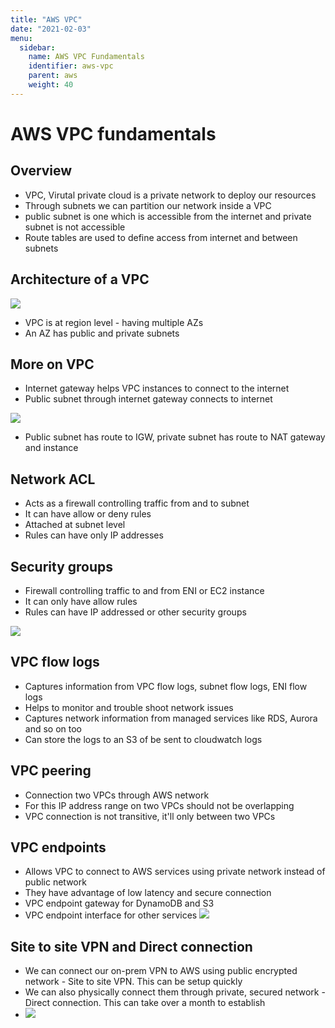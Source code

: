 ```yaml
---
title: "AWS VPC"
date: "2021-02-03"
menu:
  sidebar:
    name: AWS VPC Fundamentals
    identifier: aws-vpc
    parent: aws
    weight: 40
---
```



# AWS VPC fundamentals


## Overview
- VPC, Virutal private cloud is a private network to deploy our resources
- Through subnets we can partition our network inside a VPC
- public subnet is one which is accessible from the internet and private subnet is not accessible
- Route tables are used to define access from internet and between subnets

## Architecture of a VPC
![](https://i.imgur.com/YVKEFIb.png)

- VPC is at region level - having multiple AZs
- An AZ has public and private subnets

## More on VPC
- Internet gateway helps VPC instances to connect to the internet
- Public subnet through internet gateway connects to internet

![](https://i.imgur.com/tqJXMIQ.png)

- Public subnet has route to IGW, private subnet has route to NAT gateway and instance

## Network ACL
- Acts as a firewall controlling traffic from and to subnet
- It can have allow or deny rules
- Attached at subnet level
- Rules can have only IP addresses

## Security groups
- Firewall controlling traffic to and from ENI or EC2 instance
- It can only have allow rules
- Rules can have IP addressed or other security groups

![](https://i.imgur.com/3wxaQ5e.png)

## VPC flow logs
- Captures information from VPC flow logs, subnet flow logs, ENI flow logs
- Helps to monitor and trouble shoot network issues
- Captures network information from managed services like RDS, Aurora and so on too
- Can store the logs to an S3 of be sent to cloudwatch logs

## VPC peering
- Connection two VPCs through AWS network
- For this IP address range on two VPCs should not be overlapping
- VPC connection is not transitive, it'll only between two VPCs

## VPC endpoints
- Allows VPC to connect to AWS services using private network instead of public network
- They have advantage of low latency and secure connection
- VPC endpoint gateway for DynamoDB and S3
- VPC endpoint interface for other services
![](https://i.imgur.com/jR6Ao9g.png)

## Site to site VPN and Direct connection
- We can connect our on-prem VPN to AWS using public encrypted network - Site to site VPN. This can be setup quickly
- We can also physically connect them through private, secured network - Direct connection. This can take over a month to establish
- ![](https://i.imgur.com/9mciQaT.png)
